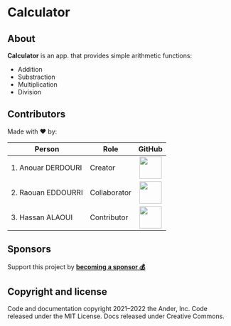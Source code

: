 # Calculator

## About

**Calculator** is an app. that provides simple arithmetic functions:

* Addition
* Substraction
* Multiplication
* Division

## Contributors

Made with :heart: by:


| Person             | Role         |                                                                 GitHub                                                                 |
| -------------------- | -------------- | :--------------------------------------------------------------------------------------------------------------------------------------: |
| 1. Anouar DERDOURI | Creator      | [<img src="https://avatars.githubusercontent.com/u/118266778?v=4" style="width:50px">](https://github.com/anouar-derdouri-development) |
| 2. Raouan EDDOURRI | Collaborator | [<img src="https://avatars.githubusercontent.com/u/118313410?v=4" style="width:50px">](https://github.com/raouan-eddourri-development) |
| 3. Hassan ALAOUI   | Contributor  |  [<img src="https://avatars.githubusercontent.com/u/120211861?v=4" style="width:50px">](https://github.com/i-am-a-software-developer)  |

## Sponsors

Support this project by **[becoming a sponsor :moneybag: ](https://opencollective.com/)**

## Copyright and license

Code and documentation copyright 2021–2022 the Ander, Inc. Code released under the MIT License. Docs released under Creative Commons.
